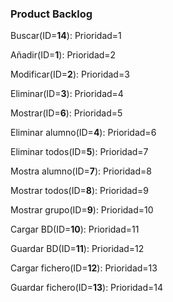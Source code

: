 ### Product Backlog

Buscar(ID=**14**): Prioridad=1

Añadir(ID=**1**): Prioridad=2

Modificar(ID=**2**): Prioridad=3

Eliminar(ID=**3**): Prioridad=4

Mostrar(ID=**6**): Prioridad=5

Eliminar alumno(ID=**4**): Prioridad=6

Eliminar todos(ID=**5**): Prioridad=7

Mostra alumno(ID=**7**): Prioridad=8

Mostrar todos(ID=**8**): Prioridad=9

Mostrar grupo(ID=**9**): Prioridad=10

Cargar BD(ID=**10**): Prioridad=11

Guardar BD(ID=**11**): Prioridad=12

Cargar fichero(ID=**12**): Prioridad=13

Guardar fichero(ID=**13**): Prioridad=14
